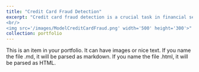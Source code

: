 ```yaml
---
title: "Credit Card Fraud Detection"
excerpt: "Credit card fraud detection is a crucial task in financial security. This project aims to identify fraudulent credit card transactions using various machine learning algorithms, including Logistic Regression, Isolation Forest, Random Forest, CatBoost, Deep Neural Networks (DNNs), XGBoost, and Long Short-Term Memory (LSTM) networks.
<br/>
<img src='/images/ModelCreditCardFraud.png' width='500' height='300'>"
collection: portfolio
---
```


This is an item in your portfolio. It can have images or nice text. If you name the file .md, it will be parsed as markdown. If you name the file .html, it will be parsed as HTML.
